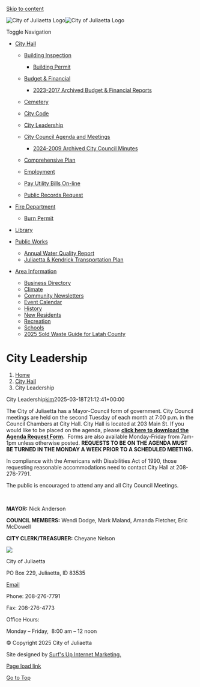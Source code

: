 [Skip to content](https://cityofjuliaetta.com/city-hall/city-leadership/)

![City of Juliaetta Logo](https://cityofjuliaetta.com/wp-content/uploads/2022/11/city-logo-white.png)![City of Juliaetta Logo](https://cityofjuliaetta.com/wp-content/uploads/2022/11/city-logo-blk.png)

Toggle Navigation

- [City Hall](https://cityofjuliaetta.com/city-hall)
  
  - [Building Inspection](https://cityofjuliaetta.com/city-hall/building-inspection)
    
    - [Building Permit](https://cityofjuliaetta.com/wp-content/uploads/2024/12/DOC123124-12312024122216.pdf)
  - [Budget &amp; Financial](https://cityofjuliaetta.com/city-hall/budget-financial)
    
    - [2023-2017 Archived Budget &amp; Financial Reports](https://cityofjuliaetta.com/city-hall/budget-financial/archived-budget-financial-reports)
  - [Cemetery](https://cityofjuliaetta.com/city-hall/cemetery)
  - [City Code](https://library.municode.com/id/juliaetta/codes/code_of_ordinances)
  - [City Leadership](https://cityofjuliaetta.com/city-hall/city-leadership)
  - [City Council Agenda and Meetings](https://cityofjuliaetta.com/city-hall/city-council-agenda-and-meetings)
    
    - [2024-2009 Archived City Council Minutes](https://cityofjuliaetta.com/city-hall/city-council-agenda-and-meetings/archived-city-council-agenda-and-meetings)
  - [Comprehensive Plan](https://cityofjuliaetta.com/city-hall/comprehensive-plan)
  - [Employment](https://cityofjuliaetta.com/city-hall/employment)
  - [Pay Utility Bills On-line](https://cityofjuliaetta.com/pay-utility-bills-on-line)
  - [Public Records Request](https://cityofjuliaetta.com/city-hall/public-records-request)
- [Fire Department](https://kendrick-juliaetta.com/kendrick-juliaetta-fire-dept)
  
  - [Burn Permit](https://cityofjuliaetta.com/wp-content/uploads/2022/12/Burn-Permit-2013.pdf)
- [Library](https://www.latahlibrary.org/juliaetta)
- [Public Works](https://cityofjuliaetta.com/public-works-2)
  
  - [Annual Water Quality Report](https://cityofjuliaetta.com/annual-water-quality-report)
  - [Juliaetta &amp; Kendrick Transportation Plan](https://cityofjuliaetta.com/wp-content/uploads/2022/11/Juliaetta-Kendrick-Transportation-Plan_2018-9-7.pdf)
- [Area Information](https://cityofjuliaetta.com/area-information-2)
  
  - [Business Directory](https://cityofjuliaetta.com/wp-content/uploads/2024/04/KJ-list-2024-1.pdf)
  - [Climate](https://cityofjuliaetta.com/climate)
  - [Community Newsletters](https://cityofjuliaetta.com/archived-newsletters)
  - [Event Calendar](https://kendrick-juliaetta.com/events-calendar?view=calendar&month=11-2022)
  - [History](https://cityofjuliaetta.com/history)
  - [New Residents](https://cityofjuliaetta.com/new-residents)
  - [Recreation](https://cityofjuliaetta.com/recreation)
  - [Schools](https://www.sd283.org)
  - [2025 Sold Waste Guide for Latah County](https://cityofjuliaetta.com/wp-content/uploads/2025/01/2025-Rural-Cities-Brochure-.pdf)

# City Leadership

1. [Home](https://cityofjuliaetta.com)
2. [City Hall](https://cityofjuliaetta.com/city-hall)
3. City Leadership

City Leadership[kim](https://cityofjuliaetta.com/author/kim "Posts by kim")2025-03-18T21:12:41+00:00

The City of Juliaetta has a Mayor-Council form of government. City Council meetings are held on the second Tuesday of each month at 7:00 p.m. in the Council Chambers at City Hall. City Hall is located at 203 Main St. If you would like to be placed on the agenda, please **[click here to download the Agenda Request Form](https://cityofjuliaetta.com/wp-content/uploads/2024/12/001.Fillable-Agenda-Request-Form.pdf).**  Forms are also available Monday-Friday from 7am-1pm unless otherwise posted. **REQUESTS TO BE ON THE AGENDA MUST BE TURNED IN THE MONDAY A WEEK PRIOR TO A SCHEDULED MEETING.**

In compliance with the Americans with Disabilities Act of 1990, those requesting reasonable accommodations need to contact City Hall at 208-276-7791.

The public is encouraged to attend any and all City Council Meetings.

 

**MAYOR:** Nick Anderson

**COUNCIL MEMBERS:** Wendi Dodge, Mark Maland, Amanda Fletcher, Eric McDowell

**CITY CLERK/TREASURER:** Cheyane Nelson

![](https://cityofjuliaetta.com/wp-content/uploads/2022/11/city-logo-white.png)

City of Juliaetta

PO Box 229, Juliaetta, ID 83535

[Email](mailto:info@cityofjuliaetta.com)

Phone: 208-276-7791

Fax: 208-276-4773

Office Hours:

Monday – Friday,  8:00 am – 12 noon

© Copyright 2025 City of Juliaetta

Site designed by [Surf's Up Internet Marketing.](https://surfisup.com)

[Page load link](https://cityofjuliaetta.com/city-hall/city-leadership)

[Go to Top](https://cityofjuliaetta.com/city-hall/city-leadership)
